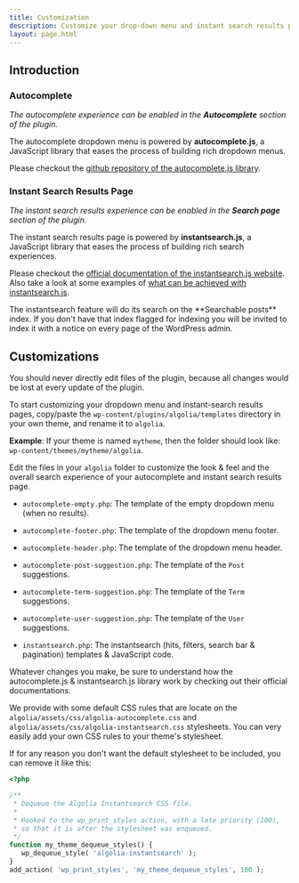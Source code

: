 ```yaml
---
title: Customization
description: Customize your drop-down menu and instant search results page.
layout: page.html
---
```


## Introduction

### Autocomplete

*The autocomplete experience can be enabled in the **Autocomplete** section of the plugin.*

The autocomplete dropdown menu is powered by **autocomplete.js**, a JavaScript library that eases the process of building rich dropdown menus.

Please checkout the [github repository of the autocomplete.js library](https://github.com/algolia/autocomplete.js/).

### Instant Search Results Page

*The instant search results experience can be enabled in the **Search page** section of the plugin.*

The instant search results page is powered by **instantsearch.js**, a JavaScript library that eases the process of building rich search experiences.

Please checkout the [official documentation of the instantsearch.js website](https://community.algolia.com/instantsearch.js/). Also take a look at some examples of [what can be achieved with instantsearch.js](https://community.algolia.com/instantsearch.js/examples/).

<div class="alert alert-info">The instantsearch feature will do its search on the **Searchable posts** index. If you don't have that index flagged for indexing you will be invited to index it with a notice on every page of the WordPress admin.</div>

## Customizations

<div class="alert alert-warning">You should never directly edit files of the plugin, because all changes would be lost at every update of the plugin.</div>

To start customizing your dropdown menu and instant-search results pages, copy/paste the `wp-content/plugins/algolia/templates` directory in your own theme, and rename it to `algolia`.

**Example**: If your theme is named `mytheme`, then the folder should look like: `wp-content/themes/mytheme/algolia`.

Edit the files in your `algolia` folder to customize the look & feel and the overall search experience of your autocomplete and instant search results page.

 * `autocomplete-empty.php`: The template of the empty dropdown menu (when no results).
 * `autocomplete-footer.php`: The template of the dropdown menu footer.
 * `autocomplete-header.php`: The template of the dropdown menu header.
 * `autocomplete-post-suggestion.php`: The template of the `Post` suggestions.
 * `autocomplete-term-suggestion.php`: The template of the `Term` suggestions.
 * `autocomplete-user-suggestion.php`: The template of the `User` suggestions.


 * `instantsearch.php`: The instantsearch (hits, filters, search bar & pagination) templates & JavaScript code.

<div class="alert alert-info">Whatever changes you make, be sure to understand how the autocomplete.js & instantsearch.js library work by checking out their official documentations.</div>

We provide with some default CSS rules that are locate on the `algolia/assets/css/algolia-autocomplete.css` and `algolia/assets/css/algolia-instantsearch.css` stylesheets. You can very easily add your own CSS rules to your theme's stylesheet.

If for any reason you don't want the default stylesheet to be included, you can remove it like this:

```php
<?php

/**
 * Dequeue the Algolia Instantsearch CSS file.
 *
 * Hooked to the wp_print_styles action, with a late priority (100),
 * so that it is after the stylesheet was enqueued.
 */
function my_theme_dequeue_styles() {
   wp_dequeue_style( 'algolia-instantsearch' );
}
add_action( 'wp_print_styles', 'my_theme_dequeue_styles', 100 );
```
